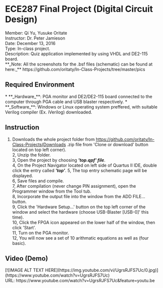 <h1>ECE287 Final Project (Digital Circuit Design)</h1>
Member: Qi Yu, Yusuke Oritate<br/>
Instructor: Dr. Peter Jamieson<br/>
Date: December 13, 2016<br/>
Type: In-class project. <br/>
Description: Quiz application implemented by using VHDL and DE2-115 board.<br/>
**_Note: All the screenshots for the .bsf files (schematic) can be found at here:_** https://github.com/oritaty/In-Class-Projects/tree/master/pics<br/>
<h2>Required Environment</h2>
* **_Hardware_**: PGA monitor and DE2/DE2-115 board connected to the computer through PGA cable and USB blaster respectively.
* **_Software_**: Windows or Linux operating system preffered, with suitable Verilog compiler (Ex. iVerilog) downloaded.<br/>

<h2>Instruction</h2>

1) Downloads the whole project folder from https://github.com/oritaty/In-Class-Projects(Downloads .zip file from 'Clone or download' button located on top left corner).<br/>
2, Unzip the folder.<br/>
3, Open the project by choosing **_'top.qpf' file_**.<br/>
4, On the Project Navigator located on left side of Quartus II IDE, double click the entry called **_'top'_**.
5, The top entry schematic page will be displayed.<br/>
6, Save files and compile.<br/>
7, After compilation (never change PIN assignment), open the Programmer window from the Tool tub.<br/>
8, Incorporate the output file into the window from the ADD FILE... button. <br/>
9, Click the 'Hardware Setup...' button on the top left corner of the window and select the hardware (choose USB-Blaster [USB-0]' this time).<br/>
10, Click the FPGA icon appeared on the lower half of the window, then click 'Start'.<br/>
11, Turn on the PGA monitor.<br/>
12, You will now see a set of 10 arithmatic equations as well as  (four basic).<br/>

<h2>Video (Demo)</h2>
[![IMAGE ALT TEXT HERE](https://img.youtube.com/vi/UgrsRJFS7Uc/0.jpg)](https://www.youtube.com/watch?v=UgrsRJFS7Uc)<br/>
URL: https://www.youtube.com/watch?v=UgrsRJFS7Uc&feature=youtu.be<br/>
